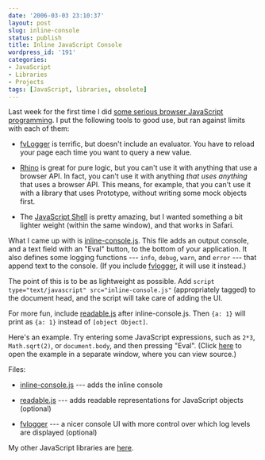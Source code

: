 ```yaml
---
date: '2006-03-03 23:10:37'
layout: post
slug: inline-console
status: publish
title: Inline JavaScript Console
wordpress_id: '191'
categories:
- JavaScript
- Libraries
- Projects
tags: [JavaScript, libraries, obsolete]
---
```


Last week for the first time I did [some serious browser JavaScript programming](/tools/rework).  I put the following tools to good use, but ran against limits with each of them:

* [fvLogger](http://www.alistapart.com/articles/jslogging) is terrific, but doesn't include an evaluator.  You have to reload your page each time you want to query a new value.

* [Rhino](http://www.mozilla.org/rhino/) is great for pure logic, but you can't use it with anything that use a browser API.  In fact, you can't use it with anything *that uses anything* that uses a browser API.  This means, for example, that you can't use it with a library that uses Prototype, without writing some mock objects first.

* The [JavaScript Shell](http://www.squarefree.com/shell/) is pretty amazing, but I wanted something a bit lighter weight (within the same window), and that works in Safari.

What I came up with is [inline-console.js](/sources/javascript/inline-console.js).  This file adds an output console, and a text field with an "Eval" button, to the bottom of your application.  It also defines some logging functions --- `info`, `debug`, `warn`, and `error` --- that append text to the console.  (If you include [fvlogger](http://www.alistapart.com/articles/jslogging), it will use it instead.)

The point of this is to be as lightweight as possible.  Add
`script type="text/javascript" src="inline-console.js"` (appropriately tagged) to the document head, and the script will take care of adding the UI.

For more fun, include [readable.js](/archives/2006/03/readable-javascript-values) after inline-console.js.  Then `{a: 1}` will print as `{a: 1}` instead of `[object Object]`.

Here's an example.  Try entering some JavaScript expressions, such as `2*3`, `Math.sqrt(2)`, or `document.body`, and then pressing "Eval".  (Click [here](/sources/javascript/demos/inline-console.html) to open the example in a separate window, where you can view source.)

Files:

* [inline-console.js](/sources/javascript/inline-console.js) --- adds the inline console

* [readable.js](/sources/javascript/readable.js) --- adds readable representations for JavaScript objects (optional)

* [fvlogger](http://www.alistapart.com/articles/jslogging) --- a nicer console UI with more control over which log levels are displayed (optional)

My other JavaScript libraries are [here](/sources/javascript).
